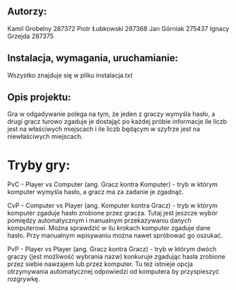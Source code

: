## Autorzy:

Kamil Grobelny 287372 
Piotr Łubkowski 287368
Jan Górniak 275437
Ignacy Grzejda 287375

## Instalacja, wymagania, uruchamianie:
Wszystko znajduje się w pliku instalacja.txt

## Opis projektu: 
Gra w odgadywanie polega na tym, że jeden z graczy wymyśla hasło, a drugi gracz turowo zgaduje je dostająć po każdej próbie informacje ile liczb jest na właściwych miejscach i ile liczb będącym w szyfrze jest na niewłaściwych miejscach. 
# Tryby gry:
PvC - Player vs Computer (ang. Gracz kontra Komputer) - tryb w którym komputer wymyśla hasło, a gracz ma za zadanie je zgadnąć. 

CvP - Computer vs Player (ang. Komputer kontra Gracz) - tryb w którym komputer zgaduje hasło zrobione przez gracza. 
Tutaj jest jeszcze wybór pomiędzy automatycznym i manualnym przekazywaniu danych komputerowi. Można sprawdzić w ilu krokach komputer zgaduje dane hasło. Przy manualnym wpisywaniu można nawet spróbować go oszukać.

PvP - Player vs Player (ang. Gracz kontra Gracz) - tryb w którym dwóch graczy (jest możliwość wybrania nazw) konkuruje zgadując hasła zrobione przez siebie nawzajem lub przez komputer.
Tu też istnieje opcja otrzymywania automatycznej odpowiedzi od komputera by przyspieszyć rozgrywkę. 

